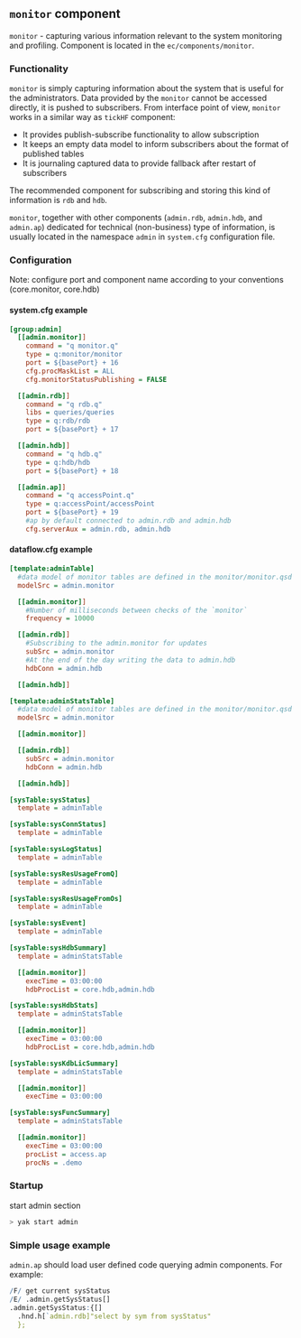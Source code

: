 ## **`monitor` component**
`monitor` - capturing various information relevant to the system monitoring and profiling.
Component is located in the `ec/components/monitor`.

### Functionality
`monitor` is simply capturing information about the system that is useful for the
administrators. Data provided by the `monitor` cannot be accessed directly, it is pushed to
subscribers. From interface point of view, `monitor` works in a similar way as `tickHF` component:

- It provides publish-subscribe functionality to allow subscription
- It keeps an empty data model to inform subscribers about the format of published tables
- It is journaling captured data to provide fallback after restart of subscribers

The recommended component for subscribing and storing this kind of information is `rdb` and `hdb`.

`monitor`, together with other components (`admin.rdb`, `admin.hdb`, and `admin.ap`)
dedicated for technical (non-business) type of information, is usually located in the namespace
`admin` in `system.cfg` configuration file.

### Configuration
Note: configure port and component name according to your conventions (core.monitor, core.hdb)

#### system.cfg example
```cfg
[group:admin]
  [[admin.monitor]]
    command = "q monitor.q"
    type = q:monitor/monitor
    port = ${basePort} + 16
    cfg.procMaskList = ALL
    cfg.monitorStatusPublishing = FALSE

  [[admin.rdb]]
    command = "q rdb.q"
    libs = queries/queries
    type = q:rdb/rdb
    port = ${basePort} + 17

  [[admin.hdb]]
    command = "q hdb.q"
    type = q:hdb/hdb
    port = ${basePort} + 18

  [[admin.ap]]                         
    command = "q accessPoint.q"         
    type = q:accessPoint/accessPoint    
    port = ${basePort} + 19
    #ap by default connected to admin.rdb and admin.hdb
    cfg.serverAux = admin.rdb, admin.hdb
```


#### dataflow.cfg example

```cfg
[template:adminTable]
  #data model of monitor tables are defined in the monitor/monitor.qsd
  modelSrc = admin.monitor

  [[admin.monitor]]
    #Number of milliseconds between checks of the `monitor`
    frequency = 10000

  [[admin.rdb]]
    #Subscribing to the admin.monitor for updates
    subSrc = admin.monitor
    #At the end of the day writing the data to admin.hdb
    hdbConn = admin.hdb

  [[admin.hdb]]

[template:adminStatsTable]
  #data model of monitor tables are defined in the monitor/monitor.qsd
  modelSrc = admin.monitor

  [[admin.monitor]]

  [[admin.rdb]]
    subSrc = admin.monitor
    hdbConn = admin.hdb

  [[admin.hdb]]

[sysTable:sysStatus]
  template = adminTable

[sysTable:sysConnStatus]
  template = adminTable

[sysTable:sysLogStatus]
  template = adminTable

[sysTable:sysResUsageFromQ]
  template = adminTable

[sysTable:sysResUsageFromOs]
  template = adminTable

[sysTable:sysEvent]
  template = adminTable

[sysTable:sysHdbSummary]
  template = adminStatsTable

  [[admin.monitor]]
    execTime = 03:00:00
    hdbProcList = core.hdb,admin.hdb

[sysTable:sysHdbStats]
  template = adminStatsTable

  [[admin.monitor]]
    execTime = 03:00:00
    hdbProcList = core.hdb,admin.hdb

[sysTable:sysKdbLicSummary]
  template = adminStatsTable

  [[admin.monitor]]
    execTime = 03:00:00

[sysTable:sysFuncSummary]
  template = adminStatsTable

  [[admin.monitor]]
    execTime = 03:00:00
    procList = access.ap
    procNs = .demo
```

### Startup
start admin section
```bash
> yak start admin
```


### Simple usage example

`admin.ap` should load user defined code querying admin components. For example:

```q
/F/ get current sysStatus
/E/ .admin.getSysStatus[]
.admin.getSysStatus:{[]
  .hnd.h[`admin.rdb]"select by sym from sysStatus"
  };
```
